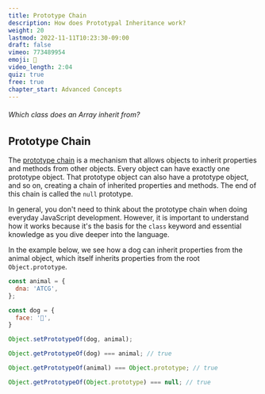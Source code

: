 ```yaml
---
title: Prototype Chain
description: How does Prototypal Inheritance work?
weight: 20
lastmod: 2022-11-11T10:23:30-09:00
draft: false
vimeo: 773489954
emoji: 🔗
video_length: 2:04
quiz: true
free: true
chapter_start: Advanced Concepts
---
```


<quiz-modal options="Function:Object:Primitive:Iterable" answer="Object" prize="0">
  <h6>Which class does an Array inherit from?</h6>
</quiz-modal>

## Prototype Chain

The [prototype chain](https://developer.mozilla.org/en-US/docs/Web/JavaScript/Inheritance_and_the_prototype_chain) is a mechanism that allows objects to inherit properties and methods from other objects. Every object can have exactly one prototype object. That prototype object can also have a prototype object, and so on, creating a chain of inherited properties and methods. The end of this chain is called the `null` prototype.

In general, you don't need to think about the prototype chain when doing everyday JavaScript development. However, it is important to understand how it works because it's the basis for the `class` keyword and essential knowledge as you dive deeper into the language.

In the example below, we see how a dog can inherit properties from the animal object, which itself inherits properties from the root `Object.prototype`.

```js
const animal = {
  dna: 'ATCG',
};

const dog = {
  face: '🐺',
}

Object.setPrototypeOf(dog, animal);

Object.getPrototypeOf(dog) === animal; // true

Object.getPrototypeOf(animal) === Object.prototype; // true

Object.getPrototypeOf(Object.prototype) === null; // true
```
